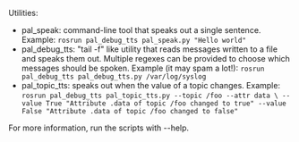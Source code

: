Utilities:

 * pal_speak:
       command-line tool that speaks out a single sentence.
       Example:
           ```rosrun pal_debug_tts pal_speak.py "Hello world"```
 * pal_debug_tts:
       "tail -f" like utility that reads messages written to a file and
       speaks them out. Multiple regexes can be provided to choose which
       messages should be spoken.
       Example (it may spam a lot!):
           ```rosrun pal_debug_tts pal_debug_tts.py /var/log/syslog```
 * pal_topic_tts:
       speaks out when the value of a topic changes.
       Example:
           ```rosrun pal_debug_tts pal_topic_tts.py --topic /foo --attr data \
               --value True "Attribute .data of topic /foo changed to true"
               --value False "Attribute .data of topic /foo changed to false"```

For more information, run the scripts with --help.
